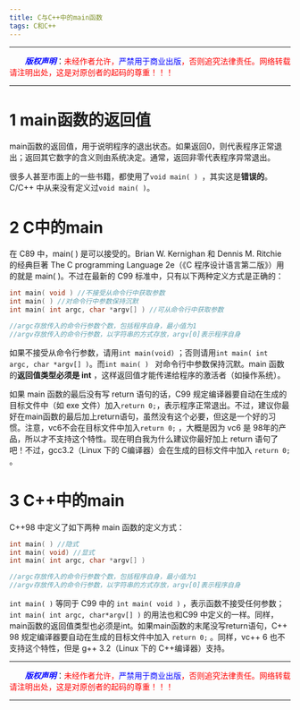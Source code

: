 ```yaml
---
title: C与C++中的main函数
tags: C和C++
---
```


------

&emsp;&emsp;<font color=blue>**_版权声明_**</font>：<font color=red>未经作者允许，<font color=blue>严禁用于商业出版</font>，否则追究法律责任。网络转载请注明出处，这是对原创者的起码的尊重！！！</font>

------

<style>table{word-break:initial;}</style>



# 1 main函数的返回值
main函数的返回值，用于说明程序的退出状态。如果返回0，则代表程序正常退出；返回其它数字的含义则由系统决定。通常，返回非零代表程序异常退出。

很多人甚至市面上的一些书籍，都使用了`void main( ) `，其实这是**错误的**。C/C++ 中从来没有定义过`void main( )`。

# 2 C中的main


 在 C89 中，main( ) 是可以接受的。Brian W. Kernighan 和 Dennis M. Ritchie 的经典巨著 The C programming Language 2e（《C 程序设计语言第二版》）用的就是 main( )。不过在最新的 C99 标准中，只有以下两种定义方式是正确的： 
```cpp
int main( void ) //不接受从命令行中获取参数
int main( ) //对命令行中参数保持沉默
int main( int argc, char *argv[] ) //可从命令行中获取参数

//argc存放传入的命令行参数个数，包括程序自身，最小值为1
//argv存放传入的命令行参数，以字符串的方式存放，argv[0]表示程序自身
```
如果不接受从命令行参数，请用`int main(void)` ；否则请用`int main( int argc, char *argv[] )`。而`int main( ) ` 对命令行中参数保持沉默。main 函数的**返回值类型必须是 int** ，这样返回值才能传递给程序的激活者（如操作系统）。

如果 main 函数的最后没有写 return 语句的话，C99 规定编译器要自动在生成的目标文件中（如 exe 文件）加入`return 0;`，表示程序正常退出。不过，建议你最好在main函数的最后加上return语句，虽然没有这个必要，但这是一个好的习惯。注意，vc6不会在目标文件中加入`return 0;` ，大概是因为 vc6 是 98年的产品，所以才不支持这个特性。现在明白我为什么建议你最好加上 return 语句了吧！不过，gcc3.2（Linux 下的 C编译器）会在生成的目标文件中加入 `return 0;` 。 

# 3 C++中的main
C++98 中定义了如下两种 main 函数的定义方式：
```cpp
int main( ) //隐式
int main( void) //显式
int main( int argc, char *argv[] ) 

//argc存放传入的命令行参数个数，包括程序自身，最小值为1
//argv存放传入的命令行参数，以字符串的方式存放，argv[0]表示程序自身
```
`int main( )` 等同于 C99 中的 `int main( void )` ，表示函数不接受任何参数；`int main( int argc, char*argv[] )` 的用法也和C99 中定义的一样。同样，main函数的返回值类型也必须是int。如果main函数的末尾没写return语句，C++ 98 规定编译器要自动在生成的目标文件中加入 `return 0;` 。同样，vc++ 6 也不支持这个特性，但是 g++ 3.2（Linux 下的 C++编译器）支持。 






------

&emsp;&emsp;<font color=blue>**_版权声明_**</font>：<font color=red>未经作者允许，<font color=blue>严禁用于商业出版</font>，否则追究法律责任。网络转载请注明出处，这是对原创者的起码的尊重！！！</font>

------